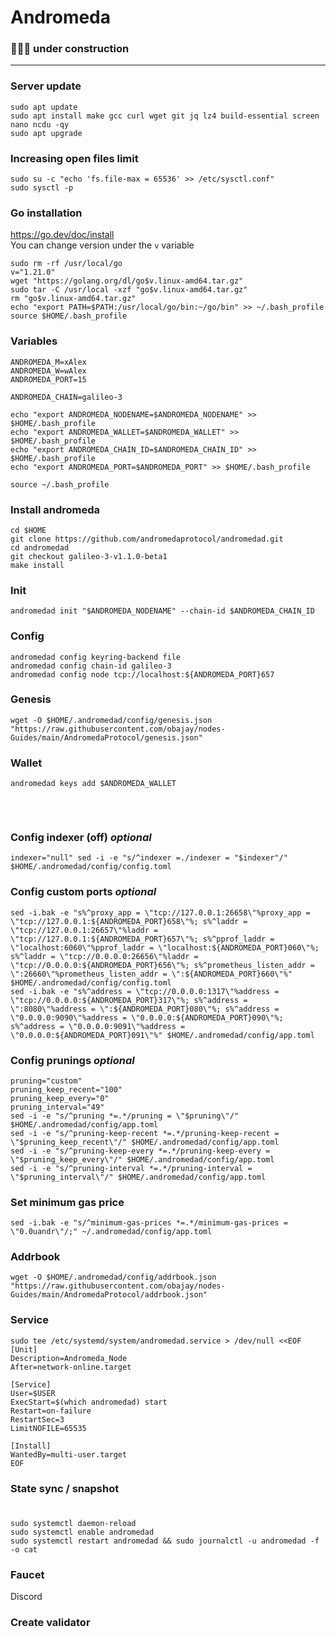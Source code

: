 # Andromeda
### 🚧🚧🚧 under construction

____

### Server update
```
sudo apt update
sudo apt install make gcc curl wget git jq lz4 build-essential screen nano ncdu -qy
sudo apt upgrade
```

### Increasing open files limit
```
sudo su -c "echo 'fs.file-max = 65536' >> /etc/sysctl.conf"
sudo sysctl -p
```

### Go installation
https://go.dev/doc/install    
You can change version under the `v` variable
```
sudo rm -rf /usr/local/go
v="1.21.0"
wget "https://golang.org/dl/go$v.linux-amd64.tar.gz"
sudo tar -C /usr/local -xzf "go$v.linux-amd64.tar.gz"
rm "go$v.linux-amd64.tar.gz"
echo "export PATH=$PATH:/usr/local/go/bin:~/go/bin" >> ~/.bash_profile
source $HOME/.bash_profile
```

### Variables
```
ANDROMEDA_M=xAlex
ANDROMEDA_W=wAlex
ANDROMEDA_PORT=15
```
```
ANDROMEDA_CHAIN=galileo-3
```
```
echo "export ANDROMEDA_NODENAME=$ANDROMEDA_NODENAME" >> $HOME/.bash_profile
echo "export ANDROMEDA_WALLET=$ANDROMEDA_WALLET" >> $HOME/.bash_profile
echo "export ANDROMEDA_CHAIN_ID=$ANDROMEDA_CHAIN_ID" >> $HOME/.bash_profile
echo "export ANDROMEDA_PORT=$ANDROMEDA_PORT" >> $HOME/.bash_profile
```
```
source ~/.bash_profile
```

### Install andromeda
```
cd $HOME
git clone https://github.com/andromedaprotocol/andromedad.git
cd andromedad
git checkout galileo-3-v1.1.0-beta1 
make install
```

### Init
```
andromedad init "$ANDROMEDA_NODENAME" --chain-id $ANDROMEDA_CHAIN_ID
```

### Config
```
andromedad config keyring-backend file
andromedad config chain-id galileo-3
andromedad config node tcp://localhost:${ANDROMEDA_PORT}657
```

### Genesis
```
wget -O $HOME/.andromedad/config/genesis.json "https://raw.githubusercontent.com/obajay/nodes-Guides/main/AndromedaProtocol/genesis.json"
```

### Wallet
```
andromedad keys add $ANDROMEDA_WALLET
```

###
```

```

###
```

```

### Config indexer (off) *optional*
```
indexer="null" sed -i -e "s/^indexer =./indexer = "$indexer"/" $HOME/.andromedad/config/config.toml
```

### Config custom ports *optional*
```
sed -i.bak -e "s%^proxy_app = \"tcp://127.0.0.1:26658\"%proxy_app = \"tcp://127.0.0.1:${ANDROMEDA_PORT}658\"%; s%^laddr = \"tcp://127.0.0.1:26657\"%laddr = \"tcp://127.0.0.1:${ANDROMEDA_PORT}657\"%; s%^pprof_laddr = \"localhost:6060\"%pprof_laddr = \"localhost:${ANDROMEDA_PORT}060\"%; s%^laddr = \"tcp://0.0.0.0:26656\"%laddr = \"tcp://0.0.0.0:${ANDROMEDA_PORT}656\"%; s%^prometheus_listen_addr = \":26660\"%prometheus_listen_addr = \":${ANDROMEDA_PORT}660\"%" $HOME/.andromedad/config/config.toml
sed -i.bak -e "s%^address = \"tcp://0.0.0.0:1317\"%address = \"tcp://0.0.0.0:${ANDROMEDA_PORT}317\"%; s%^address = \":8080\"%address = \":${ANDROMEDA_PORT}080\"%; s%^address = \"0.0.0.0:9090\"%address = \"0.0.0.0:${ANDROMEDA_PORT}090\"%; s%^address = \"0.0.0.0:9091\"%address = \"0.0.0.0:${ANDROMEDA_PORT}091\"%" $HOME/.andromedad/config/app.toml
```

### Config prunings *optional*
```
pruning="custom"
pruning_keep_recent="100"
pruning_keep_every="0"
pruning_interval="49"
sed -i -e "s/^pruning *=.*/pruning = \"$pruning\"/" $HOME/.andromedad/config/app.toml
sed -i -e "s/^pruning-keep-recent *=.*/pruning-keep-recent = \"$pruning_keep_recent\"/" $HOME/.andromedad/config/app.toml
sed -i -e "s/^pruning-keep-every *=.*/pruning-keep-every = \"$pruning_keep_every\"/" $HOME/.andromedad/config/app.toml
sed -i -e "s/^pruning-interval *=.*/pruning-interval = \"$pruning_interval\"/" $HOME/.andromedad/config/app.toml
```

### Set minimum gas price
```
sed -i.bak -e "s/^minimum-gas-prices *=.*/minimum-gas-prices = \"0.0uandr\"/;" ~/.andromedad/config/app.toml
```

### Addrbook
```
wget -O $HOME/.andromedad/config/addrbook.json "https://raw.githubusercontent.com/obajay/nodes-Guides/main/AndromedaProtocol/addrbook.json"
```

### Service
```
sudo tee /etc/systemd/system/andromedad.service > /dev/null <<EOF
[Unit]
Description=Andromeda_Node
After=network-online.target

[Service]
User=$USER
ExecStart=$(which andromedad) start
Restart=on-failure
RestartSec=3
LimitNOFILE=65535

[Install]
WantedBy=multi-user.target
EOF
```

### State sync / snapshot
```

```

###
```
sudo systemctl daemon-reload
sudo systemctl enable andromedad
sudo systemctl restart andromedad && sudo journalctl -u andromedad -f -o cat
```

### Faucet
Discord


### Create validator
```

```

###
```

```

###
```

```

